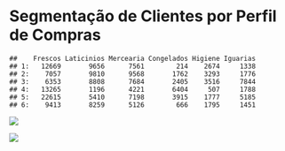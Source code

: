 Segmentação de Clientes por Perfil de Compras
================

    ##    Frescos Laticinios Mercearia Congelados Higiene Iguarias
    ## 1:   12669       9656      7561        214    2674     1338
    ## 2:    7057       9810      9568       1762    3293     1776
    ## 3:    6353       8808      7684       2405    3516     7844
    ## 4:   13265       1196      4221       6404     507     1788
    ## 5:   22615       5410      7198       3915    1777     5185
    ## 6:    9413       8259      5126        666    1795     1451

![](customer_clustering_files/figure-gfm/unnamed-chunk-3-1.png)<!-- -->

![](customer_clustering_files/figure-gfm/unnamed-chunk-4-1.png)<!-- -->
